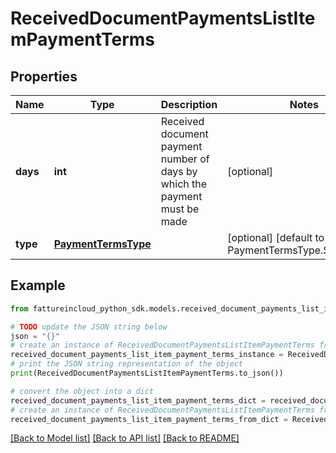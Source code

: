 # ReceivedDocumentPaymentsListItemPaymentTerms


## Properties

Name | Type | Description | Notes
------------ | ------------- | ------------- | -------------
**days** | **int** | Received document payment number of days by which the payment must be made | [optional] 
**type** | [**PaymentTermsType**](PaymentTermsType.md) |  | [optional] [default to PaymentTermsType.STANDARD]

## Example

```python
from fattureincloud_python_sdk.models.received_document_payments_list_item_payment_terms import ReceivedDocumentPaymentsListItemPaymentTerms

# TODO update the JSON string below
json = "{}"
# create an instance of ReceivedDocumentPaymentsListItemPaymentTerms from a JSON string
received_document_payments_list_item_payment_terms_instance = ReceivedDocumentPaymentsListItemPaymentTerms.from_json(json)
# print the JSON string representation of the object
print(ReceivedDocumentPaymentsListItemPaymentTerms.to_json())

# convert the object into a dict
received_document_payments_list_item_payment_terms_dict = received_document_payments_list_item_payment_terms_instance.to_dict()
# create an instance of ReceivedDocumentPaymentsListItemPaymentTerms from a dict
received_document_payments_list_item_payment_terms_from_dict = ReceivedDocumentPaymentsListItemPaymentTerms.from_dict(received_document_payments_list_item_payment_terms_dict)
```
[[Back to Model list]](../README.md#documentation-for-models) [[Back to API list]](../README.md#documentation-for-api-endpoints) [[Back to README]](../README.md)


